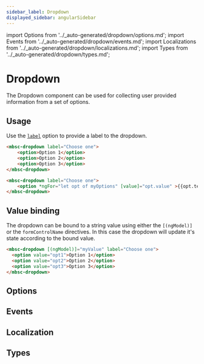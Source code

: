 ```yaml
---
sidebar_label: Dropdown
displayed_sidebar: angularSidebar
---
```


import Options from '../\_auto-generated/dropdown/options.md';
import Events from '../\_auto-generated/dropdown/events.md';
import Localizations from '../\_auto-generated/dropdown/localizations.md';
import Types from '../\_auto-generated/dropdown/types.md';

# Dropdown

The Dropdown component can be used for collecting user provided information from a set of options.

## Usage

Use the [`label`](#opt-label) option to provide a label to the dropdown.

```html
<mbsc-dropdown label="Choose one">
    <option>Option 1</option>
    <option>Option 2</option>
    <option>Option 3</option>
</mbsc-dropdown>
```

```html title="Dynamic options"
<mbsc-dropdown label="Choose one">
    <option *ngFor="let opt of myOptions" [value]="opt.value" >{{opt.text}}</option>
</mbsc-dropdown>
```

## Value binding

The dropdown can be bound to a string value using either the `[(ngModel)]` or the `formControlName` directives. In this case the dropdown will update it's state according to the bound value.

```html
<mbsc-dropdown [(ngModel)]="myValue" label="Choose one">
  <option value="opt1">Option 1</option>
  <option value="opt2">Option 2</option>
  <option value="opt3">Option 3</option>
</mbsc-dropdown>
```

<div className="option-list">

## Options

<Options />

## Events

<Events />

## Localization

<Localizations />

## Types

<Types />

</div>
